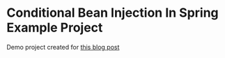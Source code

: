 # Conditional Bean Injection In Spring Example Project

Demo project created for [this blog post](https://medium.com/@ibrahimgunduz34/conditional-bean-injection-in-spring-23c01f2e371f)





